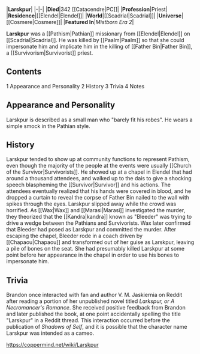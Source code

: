 |**Larskpur**|
|-|-|
|**Died**|342 [[Catacendre\|PC]]|
|**Profession**|Priest|
|**Residence**|[[Elendel\|Elendel]]|
|**World**|[[Scadrial\|Scadrial]]|
|**Universe**|[[Cosmere\|Cosmere]]|
|**Featured In**|*Mistborn Era 2*|

**Larskpur** was a [[Pathism\|Pathian]] missionary from [[Elendel\|Elendel]] on [[Scadrial\|Scadrial]]. He was killed by [[Paalm\|Paalm]] so that she could impersonate him and implicate him in the killing of [[Father Bin\|Father Bin]], a [[Survivorism\|Survivorist]] priest.

## Contents

1 Appearance and Personality
2 History
3 Trivia
4 Notes


## Appearance and Personality
Larskpur is described as a small man who "barely fit his robes". He wears a simple smock in the Pathian style.

## History
Larskpur tended to show up at community functions to represent Pathism, even though the majority of the people at the events were usually [[Church of the Survivor\|Survivorists]].
He showed up at a chapel in Elendel that had around a thousand attendees, and walked up to the dais to give a shocking speech blaspheming the [[Survivor\|Survivor]] and his actions. The attendees eventually realized that his hands were covered in blood, and he dropped a curtain to reveal the corpse of Father Bin nailed to the wall with spikes through the eyes. Larskpur slipped away while the crowd was horrified.
As [[Wax\|Wax]] and [[Marasi\|Marasi]] investigated the murder, they theorized that the [[Kandra\|kandra]] known as "Bleeder" was trying to drive a wedge between the Pathians and Survivorists. Wax later confirmed that Bleeder had posed as Larskpur and committed the murder. After escaping the chapel, Bleeder rode in a coach driven by [[Chapaou\|Chapaou]] and transformed out of her guise as Larskpur, leaving a pile of bones on the seat. She had presumably killed Larskpur at some point before her appearance in the chapel in order to use his bones to impersonate him.

## Trivia
Brandon once interacted with fan and author V. M. Jaskiernia on Reddit after reading a portion of her unpublished novel titled *Larkspur, or A Necromancer's Romance*. She received positive feedback from Brandon and later published the book, at one point accidentally spelling the title "Larskpur" in a Reddit thread. This interaction occurred before the publication of *Shadows of Self*, and it is possible that the character name Larskpur was intended as a cameo.


https://coppermind.net/wiki/Larskpur